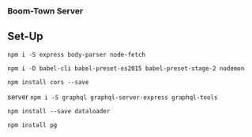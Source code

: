 ### Boom-Town Server

## Set-Up

```npm i -S express body-parser node-fetch```

```npm i -D babel-cli babel-preset-es2015 babel-preset-stage-2 nodemon```

```npm install cors --save```

server
```npm i -S graphql graphql-server-express graphql-tools```

```npm install --save dataloader```

```npm install pg```

